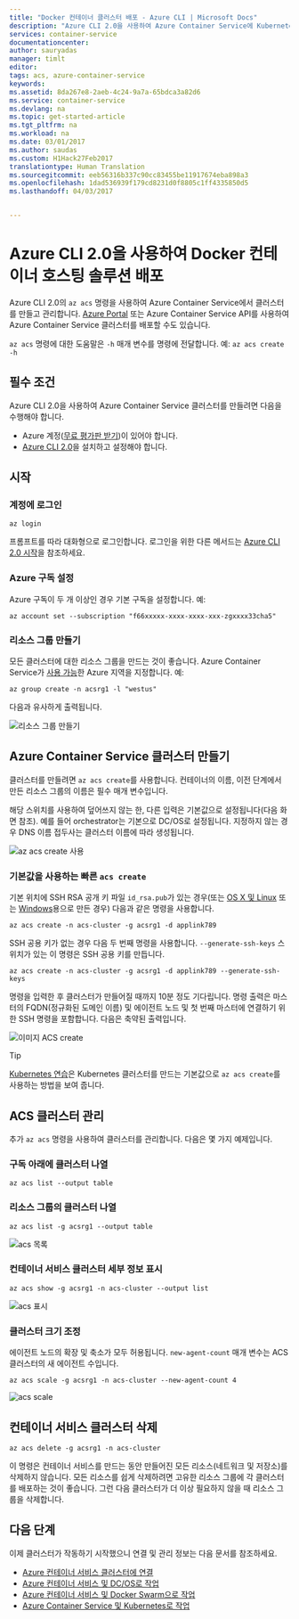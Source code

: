 ```yaml
---
title: "Docker 컨테이너 클러스터 배포 - Azure CLI | Microsoft Docs"
description: "Azure CLI 2.0을 사용하여 Azure Container Service에 Kubernetes, DC/OS 또는 Docker Swarm 솔루션 배포"
services: container-service
documentationcenter: 
author: sauryadas
manager: timlt
editor: 
tags: acs, azure-container-service
keywords: 
ms.assetid: 8da267e8-2aeb-4c24-9a7a-65bdca3a82d6
ms.service: container-service
ms.devlang: na
ms.topic: get-started-article
ms.tgt_pltfrm: na
ms.workload: na
ms.date: 03/01/2017
ms.author: saudas
ms.custom: H1Hack27Feb2017
translationtype: Human Translation
ms.sourcegitcommit: eeb56316b337c90cc83455be11917674eba898a3
ms.openlocfilehash: 1dad536939f179cd8231d0f8805c1ff4335850d5
ms.lasthandoff: 04/03/2017


---
```

# <a name="deploy-a-docker-container-hosting-solution-using-the-azure-cli-20"></a>Azure CLI 2.0을 사용하여 Docker 컨테이너 호스팅 솔루션 배포

Azure CLI 2.0의 `az acs` 명령을 사용하여 Azure Container Service에서 클러스터를 만들고 관리합니다. [Azure Portal](container-service-deployment.md) 또는 Azure Container Service API를 사용하여 Azure Container Service 클러스터를 배포할 수도 있습니다.

`az acs` 명령에 대한 도움말은 `-h` 매개 변수를 명령에 전달합니다. 예: `az acs create -h`



## <a name="prerequisites"></a>필수 조건
Azure CLI 2.0을 사용하여 Azure Container Service 클러스터를 만들려면 다음을 수행해야 합니다.
* Azure 계정([무료 평가판 받기](https://azure.microsoft.com/pricing/free-trial/))이 있어야 합니다.
* [Azure CLI 2.0](/cli/azure/install-az-cli2)을 설치하고 설정해야 합니다.

## <a name="get-started"></a>시작 
### <a name="log-in-to-your-account"></a>계정에 로그인
```azurecli
az login 
```

프롬프트를 따라 대화형으로 로그인합니다. 로그인을 위한 다른 메서드는 [Azure CLI 2.0 시작](/cli/azure/get-started-with-az-cli2)을 참조하세요.

### <a name="set-your-azure-subscription"></a>Azure 구독 설정

Azure 구독이 두 개 이상인 경우 기본 구독을 설정합니다. 예:

```
az account set --subscription "f66xxxxx-xxxx-xxxx-xxx-zgxxxx33cha5"
```


### <a name="create-a-resource-group"></a>리소스 그룹 만들기
모든 클러스터에 대한 리소스 그룹을 만드는 것이 좋습니다. Azure Container Service가 [사용 가능](https://azure.microsoft.com/en-us/regions/services/)한 Azure 지역을 지정합니다. 예:

```azurecli
az group create -n acsrg1 -l "westus"
```
다음과 유사하게 출력됩니다.

![리소스 그룹 만들기](media/container-service-create-acs-cluster-cli/rg-create.png)


## <a name="create-an-azure-container-service-cluster"></a>Azure Container Service 클러스터 만들기

클러스터를 만들려면 `az acs create`를 사용합니다.
컨테이너의 이름, 이전 단계에서 만든 리소스 그룹의 이름은 필수 매개 변수입니다. 

해당 스위치를 사용하여 덮어쓰지 않는 한, 다른 입력은 기본값으로 설정됩니다(다음 화면 참조). 예를 들어 orchestrator는 기본으로 DC/OS로 설정됩니다. 지정하지 않는 경우 DNS 이름 접두사는 클러스터 이름에 따라 생성됩니다.

![az acs create 사용](media/container-service-create-acs-cluster-cli/create-help.png)


### <a name="quick-acs-create-using-defaults"></a>기본값을 사용하는 빠른 `acs create`
기본 위치에 SSH RSA 공개 키 파일 `id_rsa.pub`가 있는 경우(또는 [OS X 및 Linux](../virtual-machines/linux/mac-create-ssh-keys.md) 또는 [Windows](../virtual-machines/linux/ssh-from-windows.md)용으로 만든 경우) 다음과 같은 명령을 사용합니다.

```azurecli
az acs create -n acs-cluster -g acsrg1 -d applink789
```
SSH 공용 키가 없는 경우 다음 두 번째 명령을 사용합니다. `--generate-ssh-keys` 스위치가 있는 이 명령은 SSH 공용 키를 만듭니다.

```azurecli
az acs create -n acs-cluster -g acsrg1 -d applink789 --generate-ssh-keys
```

명령을 입력한 후 클러스터가 만들어질 때까지 10분 정도 기다립니다. 명령 출력은 마스터의 FQDN(정규화된 도메인 이름) 및 에이전트 노드 및 첫 번째 마스터에 연결하기 위한 SSH 명령을 포함합니다. 다음은 축약된 출력입니다.

![이미지 ACS create](media/container-service-create-acs-cluster-cli/cluster-create.png)

> [!TIP]
> [Kubernetes 연습](container-service-kubernetes-walkthrough.md)은 Kubernetes 클러스터를 만드는 기본값으로 `az acs create`를 사용하는 방법을 보여 줍니다.
>

## <a name="manage-acs-clusters"></a>ACS 클러스터 관리

추가 `az acs` 명령을 사용하여 클러스터를 관리합니다. 다음은 몇 가지 예제입니다.

### <a name="list-clusters-under-a-subscription"></a>구독 아래에 클러스터 나열

```azurecli
az acs list --output table
```

### <a name="list-clusters-in-a-resource-group"></a>리소스 그룹의 클러스터 나열

```azurecli
az acs list -g acsrg1 --output table
```

![acs 목록](media/container-service-create-acs-cluster-cli/acs-list.png)


### <a name="display-details-of-a-container-service-cluster"></a>컨테이너 서비스 클러스터 세부 정보 표시

```azurecli
az acs show -g acsrg1 -n acs-cluster --output list
```

![acs 표시](media/container-service-create-acs-cluster-cli/acs-show.png)


### <a name="scale-the-cluster"></a>클러스터 크기 조정
에이전트 노드의 확장 및 축소가 모두 허용됩니다. `new-agent-count` 매개 변수는 ACS 클러스터의 새 에이전트 수입니다.

```azurecli
az acs scale -g acsrg1 -n acs-cluster --new-agent-count 4
```

![acs scale](media/container-service-create-acs-cluster-cli/acs-scale.png)

## <a name="delete-a-container-service-cluster"></a>컨테이너 서비스 클러스터 삭제
```azurecli
az acs delete -g acsrg1 -n acs-cluster 
```
이 명령은 컨테이너 서비스를 만드는 동안 만들어진 모든 리소스(네트워크 및 저장소)를 삭제하지 않습니다. 모든 리소스를 쉽게 삭제하려면 고유한 리소스 그룹에 각 클러스터를 배포하는 것이 좋습니다. 그런 다음 클러스터가 더 이상 필요하지 않을 때 리소스 그룹을 삭제합니다.

## <a name="next-steps"></a>다음 단계
이제 클러스터가 작동하기 시작했으니 연결 및 관리 정보는 다음 문서를 참조하세요.

* [Azure 컨테이너 서비스 클러스터에 연결](container-service-connect.md)
* [Azure 컨테이너 서비스 및 DC/OS로 작업](container-service-mesos-marathon-rest.md)
* [Azure 컨테이너 서비스 및 Docker Swarm으로 작업](container-service-docker-swarm.md)
* [Azure Container Service 및 Kubernetes로 작업](container-service-kubernetes-walkthrough.md)
